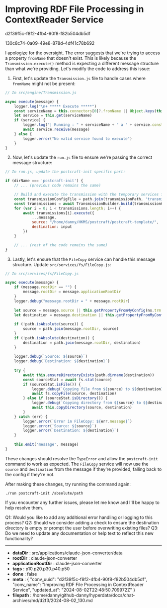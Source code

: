 # Improving RDF File Processing in ContextReader Service

d2f39f5c-f8f2-4fb4-90f8-f82b504db5df

130c8c74-0a09-49e8-878d-4df41c78b692

 I apologize for the oversight. The error suggests that we're trying to access a property `fromName` that doesn't exist. This is likely because the `Transmission.execute()` method is expecting a different message structure than what we're providing. Let's modify the code to address this issue:

1. First, let's update the `Transmission.js` file to handle cases where `fromName` might not be present:

```javascript
// In src/engine/Transmission.js

async execute(message) {
    logger.log("\n+ ***** Execute *****")
    const serviceName = this.connectors[0]?.fromName || Object.keys(this.services)[0]
    let service = this.get(serviceName)
    if (service) {
        logger.log("| Running : " + serviceName + " a " + service.constructor.name)
        await service.receive(message)
    } else {
        logger.error("No valid service found to execute")
    }
}
```

2. Now, let's update the `run.js` file to ensure we're passing the correct message structure:

```javascript
// In run.js, update the postcraft-init specific part:

if (dirName === 'postcraft-init') {
    // ... (previous code remains the same)

    // Build and execute the transmission with the temporary services file
    const transmissionConfigFile = path.join(transmissionPath, 'transmission.ttl')
    const transmissions = await TransmissionBuilder.build(transmissionConfigFile, tempServicesFile)
    for (var i = 0; i < transmissions.length; i++) {
        await transmissions[i].execute({
            ...message,
            source: "/home/danny/HKMS/postcraft/postcraft-template/",
            destination: input
        })
    }

    // ... (rest of the code remains the same)
}
```

3. Lastly, let's ensure that the `FileCopy` service can handle this message structure. Update `src/services/fs/FileCopy.js`:

```javascript
// In src/services/fs/FileCopy.js

async execute(message) {
    if (message.rootDir == "") {
        message.rootDir = message.applicationRootDir
    }
    logger.debug("message.rootDir = " + message.rootDir)
    
    let source = message.source || this.getPropertyFromMyConfig(ns.trm.source)
    let destination = message.destination || this.getPropertyFromMyConfig(ns.trm.destination)
    
    if (!path.isAbsolute(source)) {
        source = path.join(message.rootDir, source)
    }
    if (!path.isAbsolute(destination)) {
        destination = path.join(message.rootDir, destination)
    }
    
    logger.debug(`Source: ${source}`)
    logger.debug(`Destination: ${destination}`)
    
    try {
        await this.ensureDirectoryExists(path.dirname(destination))
        const sourceStat = await fs.stat(source)
        if (sourceStat.isFile()) {
            logger.debug(`Copying file from ${source} to ${destination}`)
            await fs.copyFile(source, destination)
        } else if (sourceStat.isDirectory()) {
            logger.debug(`Copying directory from ${source} to ${destination}`)
            await this.copyDirectory(source, destination)
        }
    } catch (err) {
        logger.error(`Error in FileCopy: ${err.message}`)
        logger.error(`Source: ${source}`)
        logger.error(`Destination: ${destination}`)
    }
    
    this.emit('message', message)
}
```

These changes should resolve the `TypeError` and allow the `postcraft-init` command to work as expected. The `FileCopy` service will now use the `source` and `destination` from the message if they're provided, falling back to the config if they're not.

After making these changes, try running the command again:

```
./run postcraft-init /absolute/path
```

If you encounter any further issues, please let me know and I'll be happy to help resolve them.

Q1: Would you like to add any additional error handling or logging to this process?
Q2: Should we consider adding a check to ensure the destination directory is empty or prompt the user before overwriting existing files?
Q3: Do we need to update any documentation or help text to reflect this new functionality?

---

* **dataDir** : src/applications/claude-json-converter/data
* **rootDir** : claude-json-converter
* **applicationRootDir** : claude-json-converter
* **tags** : p10.p20.p30.p40.p50
* **done** : false
* **meta** : {
  "conv_uuid": "d2f39f5c-f8f2-4fb4-90f8-f82b504db5df",
  "conv_name": "Improving RDF File Processing in ContextReader Service",
  "updated_at": "2024-08-02T22:48:50.709972Z"
}
* **filepath** : /home/danny/github-danny/hyperdata/docs/chat-archives/md/d2f3/2024-08-02_130.md